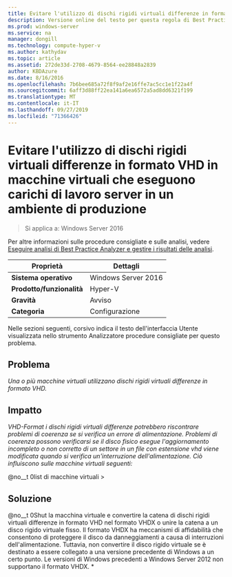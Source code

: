```yaml
---
title: Evitare l'utilizzo di dischi rigidi virtuali differenze in formato VHD in macchine virtuali che eseguono carichi di lavoro server in un ambiente di produzione
description: Versione online del testo per questa regola di Best Practices Analyzer.
ms.prod: windows-server
ms.service: na
manager: dongill
ms.technology: compute-hyper-v
ms.author: kathydav
ms.topic: article
ms.assetid: 272de33d-2708-4679-8564-ee28848a2839
author: KBDAzure
ms.date: 8/16/2016
ms.openlocfilehash: 7b6bee685a72f8f9af2e16ffe7ac5cc1e1f22a4f
ms.sourcegitcommit: 6aff3d88ff22ea141a6ea6572a5ad8dd6321f199
ms.translationtype: MT
ms.contentlocale: it-IT
ms.lasthandoff: 09/27/2019
ms.locfileid: "71366426"
---
```

# <a name="avoid-using-vhd-format-differencing-virtual-hard-disks-on-virtual-machines-that-run-server-workloads-in-a-production-environment"></a>Evitare l'utilizzo di dischi rigidi virtuali differenze in formato VHD in macchine virtuali che eseguono carichi di lavoro server in un ambiente di produzione

>Si applica a: Windows Server 2016

Per altre informazioni sulle procedure consigliate e sulle analisi, vedere [Eseguire analisi di Best Practice Analyzer e gestire i risultati delle analisi](https://go.microsoft.com/fwlink/p/?LinkID=223177).  
  
|Proprietà|Dettagli|  
|-|-|  
|**Sistema operativo**|Windows Server 2016|  
|**Prodotto/funzionalità**|Hyper-V|  
|**Gravità**|Avviso|  
|**Categoria**|Configurazione|  
  
Nelle sezioni seguenti, corsivo indica il testo dell'interfaccia Utente visualizzata nello strumento Analizzatore procedure consigliate per questo problema.  
  
## <a name="issue"></a>**Problema**  
*Una o più macchine virtuali utilizzano dischi rigidi virtuali differenze in formato VHD.*  
  
## <a name="impact"></a>**Impatto**  
*VHD-Format i dischi rigidi virtuali differenze potrebbero riscontrare problemi di coerenza se si verifica un errore di alimentazione. Problemi di coerenza possono verificarsi se il disco fisico esegue l'aggiornamento incompleto o non corretto di un settore in un file con estensione vhd viene modificata quando si verifica un'interruzione dell'alimentazione. Ciò influiscono sulle macchine virtuali seguenti:*  
  
@no__t 0list di macchine virtuali >  
  
## <a name="resolution"></a>**Soluzione**  
@no__t 0Shut la macchina virtuale e convertire la catena di dischi rigidi virtuali differenze in formato VHD nel formato VHDX o unire la catena a un disco rigido virtuale fisso. Il formato VHDX ha meccanismi di affidabilità che consentono di proteggere il disco da danneggiamenti a causa di interruzioni dell'alimentazione. Tuttavia, non convertire il disco rigido virtuale se è destinato a essere collegato a una versione precedente di Windows a un certo punto. Le versioni di Windows precedenti a Windows Server 2012 non supportano il formato VHDX. *  
  


